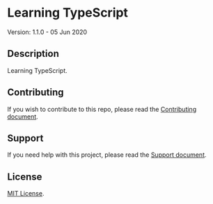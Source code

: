 # Learning TypeScript

Version: 1.1.0 - 05 Jun 2020

## Description

Learning TypeScript.

## Contributing

If you wish to contribute to this repo, please read the [Contributing document](.github/CONTRIBUTING.md).

## Support

If you need help with this project, please read the [Support document](.github/SUPPORT.md).

## License

[MIT License](LICENSE).

